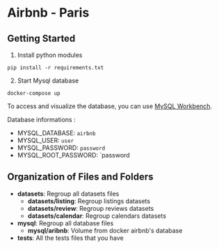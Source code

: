 # Airbnb - Paris
## Getting Started
1. Install python modules
```
pip install -r requirements.txt
```
2. Start Mysql database
```
docker-compose up
```

To access and visualize the database, you can use [MySQL Workbench](https://dev.mysql.com/downloads/workbench/).

Database informations :
- MYSQL_DATABASE: `airbnb`
- MYSQL_USER: `user`
- MYSQL_PASSWORD: `password`
- MYSQL_ROOT_PASSWORD: `password

## Organization of Files and Folders

- **datasets**: Regroup all datasets files
  - **datasets/listing**: Regroup listings datasets
  - **datasets/review**: Regroup reviews datasets
  - **datasets/calendar**: Regroup calendars datasets
- **mysql**: Regroup all database files
  - **mysql/aribnb**: Volume from docker airbnb's database
- **tests**: All the tests files that you have
